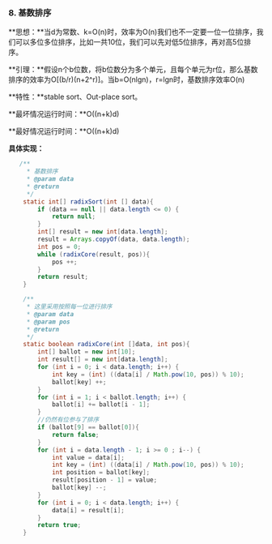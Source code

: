 ### 8. 基数排序

**思想：**当d为常数、k=O\(n\)时，效率为O\(n\)我们也不一定要一位一位排序，我们可以多位多位排序，比如一共10位，我们可以先对低5位排序，再对高5位排序。

**引理：**假设n个b位数，将b位数分为多个单元，且每个单元为r位，那么基数排序的效率为O\[\(b/r\)\(n+2^r\)\]。当b=O\(nlgn\)，r=lgn时，基数排序效率O\(n\)

**特性：**stable sort、Out-place sort。

**最坏情况运行时间：**O\(\(n+k\)d\)

**最好情况运行时间：**O\(\(n+k\)d\)

**具体实现：**

```java
   /**
     * 基数排序
     * @param data
     * @return
     */
    static int[] radixSort(int [] data){
        if (data == null || data.length <= 0) {
            return null;
        }
        int[] result = new int[data.length];
        result = Arrays.copyOf(data, data.length);
        int pos = 0;
        while (radixCore(result, pos)){
            pos ++;
        }
        return result;
    }

    /**
     * 这里采用按照每一位进行排序
     * @param data
     * @param pos
     * @return
     */
    static boolean radixCore(int []data, int pos){
        int[] ballot = new int[10];
        int result[] = new int[data.length];
        for (int i = 0; i < data.length; i++) {
            int key = (int) ((data[i] / Math.pow(10, pos)) % 10);
            ballot[key] ++;
        }
        for (int i = 1; i < ballot.length; i++) {
            ballot[i] += ballot[i - 1];
        }
        //仍然有位参与了排序
        if (ballot[9] == ballot[0]){
            return false;
        }
        for (int i = data.length - 1; i >= 0 ; i--) {
            int value = data[i];
            int key = (int) ((data[i] / Math.pow(10, pos)) % 10);
            int position = ballot[key];
            result[position - 1] = value;
            ballot[key] --;
        }
        for (int i = 0; i < data.length; i++) {
            data[i] = result[i];
        }
        return true;
    }
```



